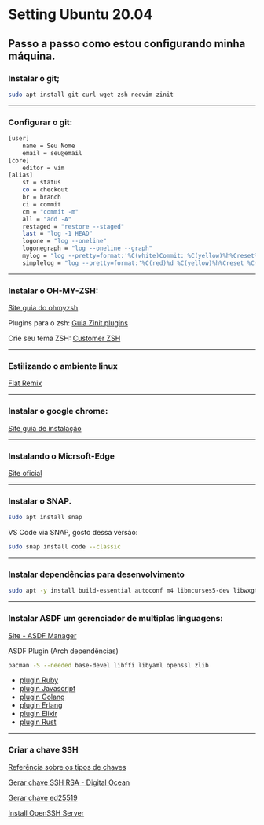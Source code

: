 # Setting Ubuntu 20.04
## Passo a passo como estou configurando **minha máquina**.

### Instalar o git;
~~~bash
sudo apt install git curl wget zsh neovim zinit
~~~
___
### Configurar o git:
~~~bash
[user]
	name = Seu Nome
	email = seu@email
[core]
	editor = vim
[alias]
	st = status
	co = checkout
	br = branch
	ci = commit
	cm = "commit -m"
	all = "add -A"
	restaged = "restore --staged"
	last = "log -1 HEAD"
	logone = "log --oneline"
	logonegraph = "log --oneline --graph"
	mylog = "log --pretty=format:'%C(white)Commit: %C(yellow)%h%Creset%C(white), by %C(yellow)%an%Creset%C(white) was %C(yellow)%cr%Creset%C(red)%d %n%C(green)%s%Creset %n%b'"
	simplelog = "log --pretty=format:'%C(red)%d %C(yellow)%h%Creset %C(green)%s%Creset %b'"
~~~
---

### Instalar o OH-MY-ZSH: 

[Site guia do ohmyzsh](https://github.com/ohmyzsh/ohmyzsh)

Plugins para o zsh: [Guia Zinit plugins](https://github.com/zdharma/zinit)

Crie seu tema ZSH: [Customer ZSH](https://blog.carbonfive.com/writing-zsh-themes-a-quickref/)

---

### Estilizando o ambiente linux
[Flat Remix](https://drasite.com/)

---

### Instalar o google chrome: 
[Site guia de instalação](https://pt.wikihow.com/Instalar-o-Google-Chrome-Usando-o-Terminal-no-Linux;)

---

### Instalando o Micrsoft-Edge
[Site oficial](https://www.microsoftedgeinsider.com/pt-br/download?platform=linux-deb)

---

### Instalar o SNAP. 
~~~bash
sudo apt install snap
~~~

VS Code via SNAP, gosto dessa versão: 
~~~bash
sudo snap install code --classic
~~~

---

### Instalar dependências para desenvolvimento
~~~bash
sudo apt -y install build-essential autoconf m4 libncurses5-dev libwxgtk3.0-gtk3-dev libgl1-mesa-dev libglu1-mesa-dev libpng-dev libssh-dev unixodbc-dev xsltproc fop libxml2-utils libncurses-dev openjdk-11-jdk default-jdk libssl-dev exuberant-ctags ncurses-term silversearcher-ag fontconfig imagemagick libmagickwand-dev vim-gtk3 gcc g++
~~~

---

### Instalar ASDF um gerenciador de multiplas linguagens: 
[Site - ASDF Manager](https://asdf-vm.com/#/core-manage-asdf)

ASDF Plugin (Arch dependências)
~~~ bash
pacman -S --needed base-devel libffi libyaml openssl zlib
~~~
* [plugin Ruby](https://github.com/asdf-vm/asdf-ruby)
* [plugin Javascript](https://github.com/asdf-vm/asdf-nodejs)
* [plugin Golang](https://github.com/kennyp/asdf-golang)
* [plugin Erlang](https://github.com/asdf-vm/asdf-erlang)
* [plugin Elixir](https://github.com/asdf-vm/asdf-elixir)
* [plugin Rust](https://github.com/code-lever/asdf-rust)

---

### Criar a chave SSH
[Referência sobre os tipos de chaves](https://goteleport.com/blog/comparing-ssh-keys/)

[Gerar chave SSH RSA - Digital Ocean](https://www.digitalocean.com/community/tutorials/how-to-set-up-ssh-keys-on-ubuntu-20-04-pt)

[Gerar chave ed25519](https://blog.peterruppel.de/ed25519-for-ssh/)

[Install OpenSSH Server](https://ubuntu.com/server/docs/service-openssh)
